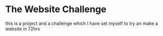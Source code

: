 # The Website Challenge

this is a project and a challenge which I have set myself to try an make a website in 72hrs

